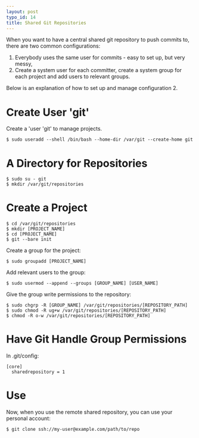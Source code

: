```yaml
--- 
layout: post
typo_id: 14
title: Shared Git Repositories
---
```

When you want to have a central shared git repository to push commits to, there are two common configurations:
<ol>
	<li>Everybody uses the same user for commits - easy to set up, but very messy,</li>
	<li>Create a system user for each committer, create a system group for each project and add users to relevant groups.</li>
</ol>

<!--more-->

Below is an explanation of how to set up and manage configuration 2.

# Create User 'git'

Create a 'user 'git' to manage projects.

    $ sudo useradd --shell /bin/bash --home-dir /var/git --create-home git

# A Directory for Repositories

    $ sudo su - git
    $ mkdir /var/git/repositories

# Create a Project

    $ cd /var/git/repositories
    $ mkdir [PROJECT_NAME]
    $ cd [PROJECT_NAME]
    $ git --bare init

Create a group for the project:

    $ sudo groupadd [PROJECT_NAME]

Add relevant users to the group:

    $ sudo usermod --append --groups [GROUP_NAME] [USER_NAME]

Give the group write permissions to the repository:

    $ sudo chgrp -R [GROUP_NAME] /var/git/repositories/[REPOSITORY_PATH]
    $ sudo chmod -R ug+w /var/git/repositories/[REPOSITORY_PATH]
    $ chmod -R o-w /var/git/repositories/[REPOSITORY_PATH]

# Have Git Handle Group Permissions

In .git/config:

    [core]
      sharedrepository = 1

#	Use

Now, when you use the remote shared repository, you can use your personal account:

    $ git clone ssh://my-user@example.com/path/to/repo
